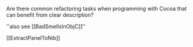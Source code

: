 Are there common refactoring tasks when programming with Cocoa that can benefit from clear description?

''also see [[BadSmellsInObjC]]''

[[ExtractPanelToNib]]